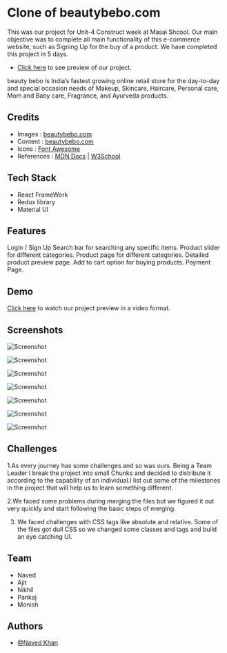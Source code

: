# Clone of beautybebo.com

This was our project for Unit-4 Construct week at Masai Shcool.
Our main objective was to complete all main functionality of this e-commerce website, such as Signing Up for the buy of a product. We have completed this project in 5 days.

- [Click here](https://splendorous-brigadeiros-cc40fb.netlify.app/) to see preview of our project.

beauty bebo is India’s fastest growing online retail store for the day-to-day and special occasion needs of Makeup, Skincare, Haircare, Personal care, Mom and Baby care, Fragrance, and Ayurveda products.

## Credits

- Images : [beautybebo.com](https://www.beautybebo.com/)
- Content : [beautybebo.com](https://www.beautybebo.com/)
- Icons : [Font Awesome](https://fontawesome.com/)
- References : [MDN Docs](https://developer.mozilla.org/en-US/) | [W3School](https://www.w3schools.com/)

## Tech Stack

- React FrameWork
- Redux library
- Material UI

## Features

Login / Sign Up
Search bar for searching any specific items.
Product slider for different categories.
Product page for different categories.
Detailed product preview page.
Add to cart option for buying products.
Payment Page.

## Demo

[Click here](https://drive.google.com/file/d/1Iesjq6OhwqdUDsqDUe717yf6u6BYV6iN/view?usp=sharing) to watch our project preview in a video format.

## Screenshots

![Screenshot ](https://miro.medium.com/max/1400/1*nKo1RDyuns1PNpVhrn6Rkw.png)

![Screenshot ](https://miro.medium.com/max/1400/1*-0FUjpm0CTqB6cHOooQVIw.png)

![Screenshot](https://miro.medium.com/max/1400/1*JlAp03MlVbDkPjV5nTDQtQ.png)

![Screenshot](https://miro.medium.com/max/1400/1*JlAp03MlVbDkPjV5nTDQtQ.png)

![Screenshot ](https://miro.medium.com/max/1400/1*o1CDSMINnFfchpWnhGWEVQ.png)

![Screenshot](https://miro.medium.com/max/1400/1*uKRZ70IyY8qjJhR1mozj9w.png)

![Screenshot](https://miro.medium.com/max/1400/1*UH8xF0EZnuU9DdxemJ51EA.png)

## Challenges

1.As every journey has some challenges and so was ours. Being a Team Leader I break the project into small Chunks and decided to distribute it according to the capability of an individual.I list out some of the milestones in the project that will help us to learn something different.


2.We faced some problems during merging the files but we figured it out very quickly and start following the basic steps of merging.


3. We faced challenges with CSS tags like absolute and relative. Some of the files got dull CSS so we changed some classes and tags and build an eye catching UI.

## Team

- Naved 
- Ajit
- Nikhil
- Pankaj
- Monish

## Authors

- [@Naved Khan](https://github.com/Navedphysicist/BeautyBebo)
